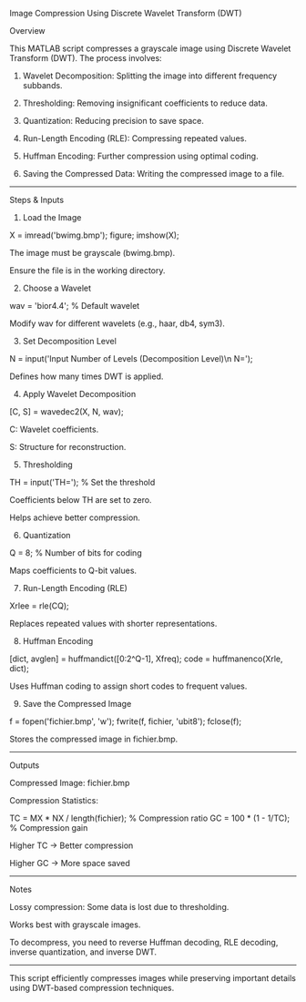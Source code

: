 Image Compression Using Discrete Wavelet Transform (DWT)

Overview

This MATLAB script compresses a grayscale image using Discrete Wavelet Transform (DWT). The process involves:

1. Wavelet Decomposition: Splitting the image into different frequency subbands.


2. Thresholding: Removing insignificant coefficients to reduce data.


3. Quantization: Reducing precision to save space.


4. Run-Length Encoding (RLE): Compressing repeated values.


5. Huffman Encoding: Further compression using optimal coding.


6. Saving the Compressed Data: Writing the compressed image to a file.




---

Steps & Inputs

1. Load the Image

X = imread('bwimg.bmp');
figure; imshow(X);

The image must be grayscale (bwimg.bmp).

Ensure the file is in the working directory.


2. Choose a Wavelet

wav = 'bior4.4'; % Default wavelet

Modify wav for different wavelets (e.g., haar, db4, sym3).


3. Set Decomposition Level

N = input('Input Number of Levels (Decomposition Level)\n N=');

Defines how many times DWT is applied.


4. Apply Wavelet Decomposition

[C, S] = wavedec2(X, N, wav);

C: Wavelet coefficients.

S: Structure for reconstruction.


5. Thresholding

TH = input('TH='); % Set the threshold

Coefficients below TH are set to zero.

Helps achieve better compression.


6. Quantization

Q = 8; % Number of bits for coding

Maps coefficients to Q-bit values.


7. Run-Length Encoding (RLE)

Xrlee = rle(CQ);

Replaces repeated values with shorter representations.


8. Huffman Encoding

[dict, avglen] = huffmandict([0:2^Q-1], Xfreq);
code = huffmanenco(Xrle, dict);

Uses Huffman coding to assign short codes to frequent values.


9. Save the Compressed Image

f = fopen('fichier.bmp', 'w');
fwrite(f, fichier, 'ubit8');
fclose(f);

Stores the compressed image in fichier.bmp.



---

Outputs

Compressed Image: fichier.bmp

Compression Statistics:

TC = MX * NX / length(fichier); % Compression ratio
GC = 100 * (1 - 1/TC); % Compression gain

Higher TC → Better compression

Higher GC → More space saved




---

Notes

Lossy compression: Some data is lost due to thresholding.

Works best with grayscale images.

To decompress, you need to reverse Huffman decoding, RLE decoding, inverse quantization, and inverse DWT.



---

This script efficiently compresses images while preserving important details using DWT-based compression techniques.


